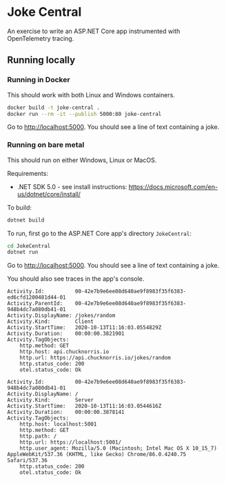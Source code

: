 # Joke Central

An exercise to write an ASP.NET Core app instrumented with OpenTelemetry tracing.

## Running locally

### Running in Docker

This should work with both Linux and Windows containers.

```sh
docker build -t joke-central .
docker run --rm -it --publish 5000:80 joke-central
```

Go to <http://localhost:5000>. You should see a line of text containing a joke.

### Running on bare metal

This should run on either Windows, Linux or MacOS.

Requirements:

- .NET SDK 5.0 - see install instructions: <https://docs.microsoft.com/en-us/dotnet/core/install/>

To build:

```sh
dotnet build
```

To run, first go to the ASP.NET Core app's directory `JokeCentral`:

```sh
cd JokeCentral
dotnet run
```

Go to <http://localhost:5000>. You should see a line of text containing a joke.

You should also see traces in the app's console.

```console
Activity.Id:          00-42e7b9e6ee08d640ae9f8983f35f6383-ed6cfd1200481d44-01
Activity.ParentId:    00-42e7b9e6ee08d640ae9f8983f35f6383-948b4dc7a080db41-01
Activity.DisplayName: /jokes/random
Activity.Kind:        Client
Activity.StartTime:   2020-10-13T11:16:03.0554829Z
Activity.Duration:    00:00:00.3821901
Activity.TagObjects:
    http.method: GET
    http.host: api.chucknorris.io
    http.url: https://api.chucknorris.io/jokes/random
    http.status_code: 200
    otel.status_code: Ok

Activity.Id:          00-42e7b9e6ee08d640ae9f8983f35f6383-948b4dc7a080db41-01
Activity.DisplayName: /
Activity.Kind:        Server
Activity.StartTime:   2020-10-13T11:16:03.0544616Z
Activity.Duration:    00:00:00.3878141
Activity.TagObjects:
    http.host: localhost:5001
    http.method: GET
    http.path: /
    http.url: https://localhost:5001/
    http.user_agent: Mozilla/5.0 (Macintosh; Intel Mac OS X 10_15_7) AppleWebKit/537.36 (KHTML, like Gecko) Chrome/86.0.4240.75 Safari/537.36
    http.status_code: 200
    otel.status_code: Ok
```
